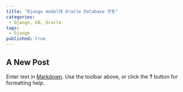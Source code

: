 ```yaml
---
title: "Django model에 Oracle Database 연동"
categories:
 - Django, DB, Oracle
tags:
 - Django
published: true
---
```

## A New Post

Enter text in [Markdown](http://daringfireball.net/projects/markdown/). Use the toolbar above, or click the **?** button for formatting help.
<!--stackedit_data:
eyJoaXN0b3J5IjpbMTUxNDEyODExMV19
-->